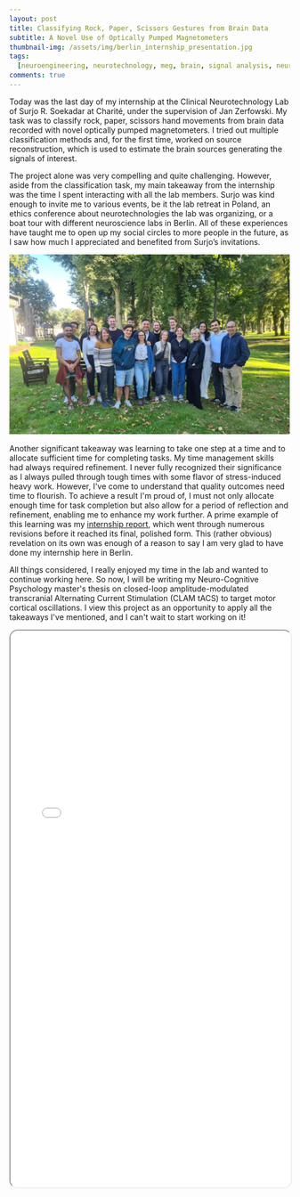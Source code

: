 ```yaml
---
layout: post
title: Classifying Rock, Paper, Scissors Gestures from Brain Data
subtitle: A Novel Use of Optically Pumped Magnetometers
thumbnail-img: /assets/img/berlin_internship_presentation.jpg
tags:
  [neuroengineering, neurotechnology, meg, brain, signal analysis, neural data]
comments: true
---
```


Today was the last day of my internship at the Clinical Neurotechnology Lab of Surjo R. Soekadar at Charité, under the supervision of Jan Zerfowski. My task was to classify rock, paper, scissors hand movements from brain data recorded with novel optically pumped magnetometers. I tried out multiple classification methods and, for the first time, worked on source reconstruction, which is used to estimate the brain sources generating the signals of interest.

The project alone was very compelling and quite challenging. However, aside from the classification task, my main takeaway from the internship was the time I spent interacting with all the lab members. Surjo was kind enough to invite me to various events, be it the lab retreat in Poland, an ethics conference about neurotechnologies the lab was organizing, or a boat tour with different neuroscience labs in Berlin. All of these experiences have taught me to open up my social circles to more people in the future, as I saw how much I appreciated and benefited from Surjo’s invitations.

![Clinical Neurotechnology Lab Retreat in Poland](/assets/img/cnt_lab_retreat_poland.jpeg)

Another significant takeaway was learning to take one step at a time and to allocate sufficient time for completing tasks. My time management skills had always required refinement. I never fully recognized their significance as I always pulled through tough times with some flavor of stress-induced heavy work. However, I've come to understand that quality outcomes need time to flourish. To achieve a result I'm proud of, I must not only allocate enough time for task completion but also allow for a period of reflection and refinement, enabling me to enhance my work further. A prime example of this learning was my [internship report](/assets/pdf/berlin_internship_report-Karahan_Yilmazer.pdf), which went through numerous revisions before it reached its final, polished form. This (rather obvious) revelation on its own was enough of a reason to say I am very glad to have done my internship here in Berlin.

All things considered, I really enjoyed my time in the lab and wanted to continue working here. So now, I will be writing my Neuro-Cognitive Psychology master's thesis on closed-loop amplitude-modulated transcranial Alternating Current Stimulation (CLAM tACS) to target motor cortical oscillations. I view this project as an opportunity to apply all the takeaways I've mentioned, and I can't wait to start working on it!

<iframe src="/assets/pdf/berlin_internship_report-Karahan_Yilmazer.pdf" width="100%" height="1000px" style="border-radius: 15px;"></iframe>
